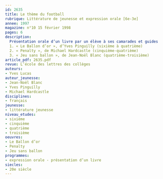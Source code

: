 ```yaml
---
id: 2635
title: Le thème du football
rubrique: Littérature de jeunesse et expression orale [6e-3e]
annee: 1997
magazine: n°10 15 février 1998
pages: 6
description: 
  Présentation orale d’un livre par un élève à ses camarades et guides de préparation sur les titres suivants :
  1. « Le Ballon d’or », d’Yves Pinguilly (sixième à quatrième)
  2. « Penalty », de Michael Hardcastle (cinquième-quatrième)
  3. « Jeu sans ballon », de Jean-Noël Blanc (quatrième-troisième)
article_pdf: 2635.pdf
revue: L’école des lettres des collèges
auteurs:
- Yves Lucas
auteur_jeunesse:
- Jean-Noël Blanc
- Yves Pinguilly
- Michael Hardcastle
disciplines:
- français
jeunesse:
- littérature jeunesse
niveau_etudes:
- sixième
- cinquième
- quatrième
- troisième
oeuvres:
- Le Ballon d’or
- Penalty
- Jeu sans ballon
programmes:
- expression orale - présentation d’un livre
siecles:
- 20e siècle
---
```

